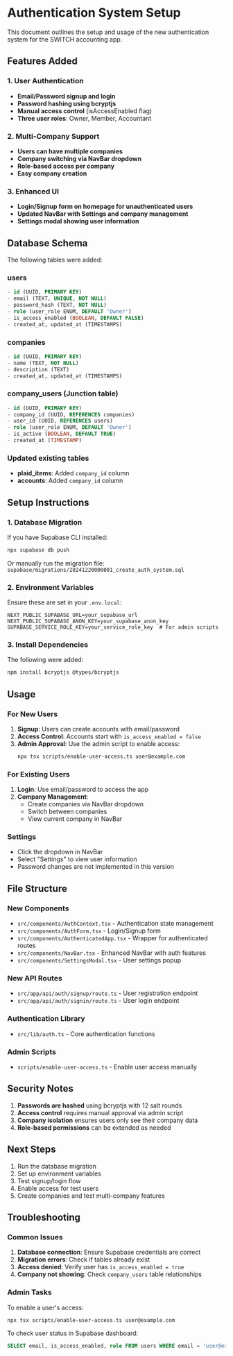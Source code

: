 # Authentication System Setup

This document outlines the setup and usage of the new authentication system for the SWITCH accounting app.

## Features Added

### 1. User Authentication
- **Email/Password signup and login**
- **Password hashing using bcryptjs**
- **Manual access control** (isAccessEnabled flag)
- **Three user roles**: Owner, Member, Accountant

### 2. Multi-Company Support
- **Users can have multiple companies**
- **Company switching via NavBar dropdown**
- **Role-based access per company**
- **Easy company creation**

### 3. Enhanced UI
- **Login/Signup form on homepage for unauthenticated users**
- **Updated NavBar with Settings and company management**
- **Settings modal showing user information**

## Database Schema

The following tables were added:

### users
```sql
- id (UUID, PRIMARY KEY)
- email (TEXT, UNIQUE, NOT NULL)
- password_hash (TEXT, NOT NULL) 
- role (user_role ENUM, DEFAULT 'Owner')
- is_access_enabled (BOOLEAN, DEFAULT FALSE)
- created_at, updated_at (TIMESTAMPS)
```

### companies
```sql
- id (UUID, PRIMARY KEY)
- name (TEXT, NOT NULL)
- description (TEXT)
- created_at, updated_at (TIMESTAMPS)
```

### company_users (Junction table)
```sql
- id (UUID, PRIMARY KEY)
- company_id (UUID, REFERENCES companies)
- user_id (UUID, REFERENCES users)
- role (user_role ENUM, DEFAULT 'Owner')
- is_active (BOOLEAN, DEFAULT TRUE)
- created_at (TIMESTAMP)
```

### Updated existing tables
- **plaid_items**: Added `company_id` column
- **accounts**: Added `company_id` column

## Setup Instructions

### 1. Database Migration

If you have Supabase CLI installed:
```bash
npx supabase db push
```

Or manually run the migration file:
`supabase/migrations/20241220000001_create_auth_system.sql`

### 2. Environment Variables

Ensure these are set in your `.env.local`:
```
NEXT_PUBLIC_SUPABASE_URL=your_supabase_url
NEXT_PUBLIC_SUPABASE_ANON_KEY=your_supabase_anon_key
SUPABASE_SERVICE_ROLE_KEY=your_service_role_key  # For admin scripts
```

### 3. Install Dependencies

The following were added:
```bash
npm install bcryptjs @types/bcryptjs
```

## Usage

### For New Users

1. **Signup**: Users can create accounts with email/password
2. **Access Control**: Accounts start with `is_access_enabled = false`
3. **Admin Approval**: Use the admin script to enable access:
   ```bash
   npx tsx scripts/enable-user-access.ts user@example.com
   ```

### For Existing Users

1. **Login**: Use email/password to access the app
2. **Company Management**: 
   - Create companies via NavBar dropdown
   - Switch between companies
   - View current company in NavBar

### Settings

- Click the dropdown in NavBar
- Select "Settings" to view user information
- Password changes are not implemented in this version

## File Structure

### New Components
- `src/components/AuthContext.tsx` - Authentication state management
- `src/components/AuthForm.tsx` - Login/Signup form
- `src/components/AuthenticatedApp.tsx` - Wrapper for authenticated routes
- `src/components/NavBar.tsx` - Enhanced NavBar with auth features
- `src/components/SettingsModal.tsx` - User settings popup

### New API Routes
- `src/app/api/auth/signup/route.ts` - User registration endpoint
- `src/app/api/auth/signin/route.ts` - User login endpoint

### Authentication Library
- `src/lib/auth.ts` - Core authentication functions

### Admin Scripts
- `scripts/enable-user-access.ts` - Enable user access manually

## Security Notes

1. **Passwords are hashed** using bcryptjs with 12 salt rounds
2. **Access control** requires manual approval via admin script
3. **Company isolation** ensures users only see their company data
4. **Role-based permissions** can be extended as needed

## Next Steps

1. Run the database migration
2. Set up environment variables
3. Test signup/login flow
4. Enable access for test users
5. Create companies and test multi-company features

## Troubleshooting

### Common Issues

1. **Database connection**: Ensure Supabase credentials are correct
2. **Migration errors**: Check if tables already exist
3. **Access denied**: Verify user has `is_access_enabled = true`
4. **Company not showing**: Check `company_users` table relationships

### Admin Tasks

To enable a user's access:
```bash
npx tsx scripts/enable-user-access.ts user@example.com
```

To check user status in Supabase dashboard:
```sql
SELECT email, is_access_enabled, role FROM users WHERE email = 'user@example.com';
``` 